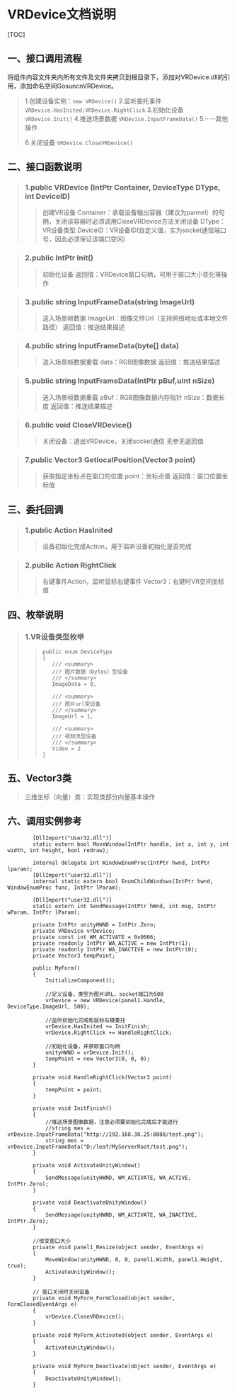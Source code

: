 # VRDevice文档说明
[TOC]

## 一、接口调用流程
将组件内容文件夹内所有文件及文件夹拷贝到根目录下，添加对VRDevice.dll的引用，添加命名空间GosuncnVRDevice。
>1.创建设备实例：``` new VRDevice() ``` 
>2.监听委托事件 ``` VRDevice.HasInited;VRDevice.RightClick ```
>3.初始化设备 ``` VRDevice.Init() ```
>4.推送场景数据 ``` VRDevice.InputFrameData() ```
>5.······其他操作
>
>6.关闭设备 ``` VRDevice.CloseVRDevice() ```

## 二、接口函数说明
>### 1.public VRDevice (IntPtr Container, DeviceType DType, int DeviceID)
>>创建VR设备
>>Container：承载设备输出容器（建议为pannel）的句柄，关闭该容器时必须调用CloseVRDevice方法关闭设备
>>DType：VR设备类型
>>DeviceID：VR设备ID(自定义值，实为socket通信端口号，因此必须保证该端口空闲)

>### 2.public IntPtr Init()
>>初始化设备
>>返回值：VRDevice窗口句柄，可用于窗口大小变化等操作

>### 3.public string InputFrameData(string ImageUrl)
>>送入场景帧数据
>>ImageUrl：图像文件Url（支持网络地址或本地文件路径）
>>返回值：推送结果描述

>### 4.public string InputFrameData(byte[] data)
>>送入场景帧数据重载
>>data：RGB图像数据
>>返回值：推送结果描述

>### 5.public string InputFrameData(IntPtr pBuf,uint nSize)
>>送入场景帧数据重载
>>pBuf：RGB图像数据内存指针
>>nSize：数据长度
>>返回值：推送结果描述

>### 6.public void CloseVRDevice()
>>关闭设备：退出VRDevice，关闭socket通信
>>无参无返回值

>### 7.public Vector3 GetlocalPosition(Vector3 point)
>>获取指定坐标点在窗口的位置
>>point：坐标点值
>>返回值：窗口位置坐标值

## 三、委托回调
>### 1.public Action HasInited
>>设备初始化完成Action，用于监听设备初始化是否完成

>### 2.public Action<Vector3> RightClick
>>右键事件Action，监听鼠标右键事件
>>Vector3：右键时VR空间坐标值

## 四、枚举说明
>### 1.VR设备类型枚举
>>```CSharp
>>public enum DeviceType
>>{
>>    /// <summary>
>>    /// 图片数据（bytes）型设备
>>    /// </summary>
>>    ImageData = 0,
>>
>>    /// <summary>
>>    /// 图片url型设备
>>    /// </summary>
>>    ImageUrl = 1,
>>
>>    /// <summary>
>>    /// 视频流型设备
>>    /// </summary>
>>    Video = 2
>>}
>>```

## 五、Vector3类
>三维坐标（向量）类：实现类部分向量基本操作

## 六、调用实例参考
```CSharp
        [DllImport("User32.dll")]
        static extern bool MoveWindow(IntPtr handle, int x, int y, int width, int height, bool redraw);

        internal delegate int WindowEnumProc(IntPtr hwnd, IntPtr lparam);
        [DllImport("user32.dll")]
        internal static extern bool EnumChildWindows(IntPtr hwnd, WindowEnumProc func, IntPtr lParam);

        [DllImport("user32.dll")]
        static extern int SendMessage(IntPtr hWnd, int msg, IntPtr wParam, IntPtr lParam);

        private IntPtr unityHWND = IntPtr.Zero;
        private VRDevice vrDevice;
        private const int WM_ACTIVATE = 0x0006;
        private readonly IntPtr WA_ACTIVE = new IntPtr(1);
        private readonly IntPtr WA_INACTIVE = new IntPtr(0);
        private Vector3 tempPoint;

        public MyForm()
        {
            InitializeComponent();

            //定义设备，类型为图片URL，socket端口为500
            vrDevice = new VRDevice(panel1.Handle, DeviceType.ImageUrl, 500);

            //监听初始化完成和鼠标右键委托
            vrDevice.HasInited += InitFinish;
            vrDevice.RightClick += HandleRightClick;

            //初始化设备，并获取窗口句柄
            unityHWND = vrDevice.Init();
            tempPoint = new Vector3(0, 0, 0);
        }

        private void HandleRightClick(Vector3 point)
        {
            tempPoint = point;
        }

        private void InitFinish()
        {
            //推送场景图像数据，注意必须要初始化完成后才能进行
            //string mes = vrDevice.InputFrameData("http://192.168.38.25:8088/test.png");
            string mes = vrDevice.InputFrameData("D:/leaf/MyServerRoot/test.png");
        }

        private void ActivateUnityWindow()
        {
            SendMessage(unityHWND, WM_ACTIVATE, WA_ACTIVE, IntPtr.Zero);
        }

        private void DeactivateUnityWindow()
        {
            SendMessage(unityHWND, WM_ACTIVATE, WA_INACTIVE, IntPtr.Zero);
        }

        //改变窗口大小
        private void panel1_Resize(object sender, EventArgs e)
        {
            MoveWindow(unityHWND, 0, 0, panel1.Width, panel1.Height, true);
            ActivateUnityWindow();
        }

        // 窗口关闭时关闭设备
        private void MyForm_FormClosed(object sender, FormClosedEventArgs e)
        {
            vrDevice.CloseVRDevice();
        }

        private void MyForm_Activated(object sender, EventArgs e)
        {
            ActivateUnityWindow();
        }

        private void MyForm_Deactivate(object sender, EventArgs e)
        {
            DeactivateUnityWindow();
        }
```
